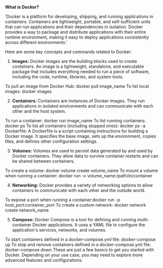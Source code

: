 **What is Docker?**

'Docker is a platform for developing, shipping, and running applications in containers. Containers are lightweight, portable, and self-sufficient units that can run applications and their dependencies in isolation. Docker provides a way to package and distribute applications with their entire runtime environment, making it easy to deploy applications consistently across different environments.'

Here are some key concepts and commands related to Docker:

1. **Images:** Docker images are the building blocks used to create containers. An image is a lightweight, standalone, and executable package that includes everything needed to run a piece of software, including the code, runtime, libraries, and system tools.

To pull an image from Docker Hub: docker pull image_name
To list local images: docker images

2. **Containers:** Containers are instances of Docker images. They run applications in isolated environments and can communicate with each other and the host system.

To run a container: docker run image_name
To list running containers: docker ps
To list all containers (including stopped ones): docker ps -a
Dockerfile: A Dockerfile is a script containing instructions for building a Docker image. It specifies the base image, sets up the environment, copies files, and defines other configuration settings.

3. **Volumes:** Volumes are used to persist data generated by and used by Docker containers. They allow data to survive container restarts and can be shared between containers.

To create a volume: docker volume create volume_name
To mount a volume when running a container: docker run -v volume_name:/path/in/container

4. **Networking:** Docker provides a variety of networking options to allow containers to communicate with each other and the outside world.

To expose a port when running a container:docker run -p host_port:container_port
To create a custom network: docker network create network_name

5. **Compose:** Docker Compose is a tool for defining and running multi-container Docker applications. It uses a YAML file to configure the application's services, networks, and volumes.

To start containers defined in a
docker-compose.yml
file: docker-compose up
To stop and remove containers defined in a
docker-compose.yml
file: docker-compose down
These are just a few basics to get you started with Docker. Depending on your use case, you may need to explore more advanced features and configurations.